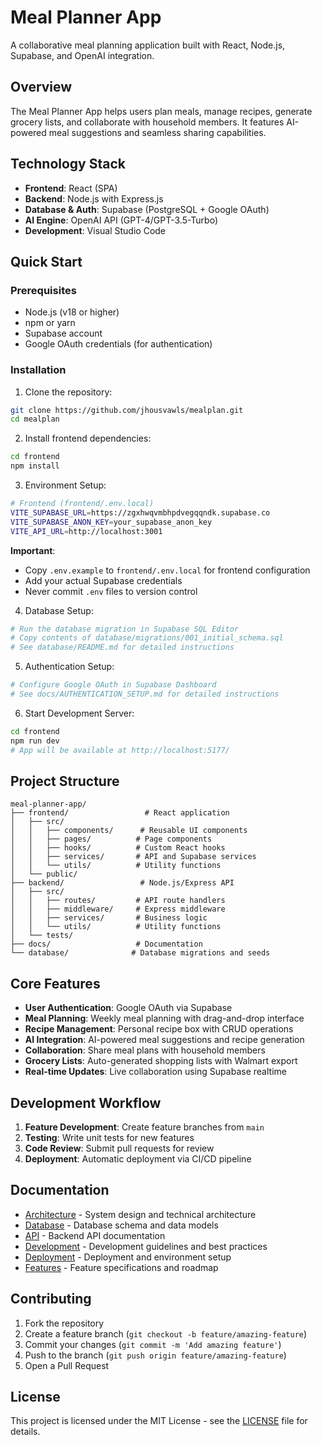 # Meal Planner App

A collaborative meal planning application built with React, Node.js, Supabase, and OpenAI integration.

## Overview

The Meal Planner App helps users plan meals, manage recipes, generate grocery lists, and collaborate with household members. It features AI-powered meal suggestions and seamless sharing capabilities.

## Technology Stack

- **Frontend**: React (SPA)
- **Backend**: Node.js with Express.js
- **Database & Auth**: Supabase (PostgreSQL + Google OAuth)
- **AI Engine**: OpenAI API (GPT-4/GPT-3.5-Turbo)
- **Development**: Visual Studio Code

## Quick Start

### Prerequisites

- Node.js (v18 or higher)
- npm or yarn
- Supabase account
- Google OAuth credentials (for authentication)

### Installation

1. Clone the repository:
```bash
git clone https://github.com/jhousvawls/mealplan.git
cd mealplan
```

2. Install frontend dependencies:
```bash
cd frontend
npm install
```

3. Environment Setup:
```bash
# Frontend (frontend/.env.local)
VITE_SUPABASE_URL=https://zgxhwqvmbhpdvegqqndk.supabase.co
VITE_SUPABASE_ANON_KEY=your_supabase_anon_key
VITE_API_URL=http://localhost:3001
```

**Important**: 
- Copy `.env.example` to `frontend/.env.local` for frontend configuration
- Add your actual Supabase credentials
- Never commit `.env` files to version control

4. Database Setup:
```bash
# Run the database migration in Supabase SQL Editor
# Copy contents of database/migrations/001_initial_schema.sql
# See database/README.md for detailed instructions
```

5. Authentication Setup:
```bash
# Configure Google OAuth in Supabase Dashboard
# See docs/AUTHENTICATION_SETUP.md for detailed instructions
```

6. Start Development Server:
```bash
cd frontend
npm run dev
# App will be available at http://localhost:5177/
```

## Project Structure

```
meal-planner-app/
├── frontend/                 # React application
│   ├── src/
│   │   ├── components/      # Reusable UI components
│   │   ├── pages/          # Page components
│   │   ├── hooks/          # Custom React hooks
│   │   ├── services/       # API and Supabase services
│   │   └── utils/          # Utility functions
│   └── public/
├── backend/                 # Node.js/Express API
│   ├── src/
│   │   ├── routes/         # API route handlers
│   │   ├── middleware/     # Express middleware
│   │   ├── services/       # Business logic
│   │   └── utils/          # Utility functions
│   └── tests/
├── docs/                   # Documentation
└── database/              # Database migrations and seeds
```

## Core Features

- **User Authentication**: Google OAuth via Supabase
- **Meal Planning**: Weekly meal planning with drag-and-drop interface
- **Recipe Management**: Personal recipe box with CRUD operations
- **AI Integration**: AI-powered meal suggestions and recipe generation
- **Collaboration**: Share meal plans with household members
- **Grocery Lists**: Auto-generated shopping lists with Walmart export
- **Real-time Updates**: Live collaboration using Supabase realtime

## Development Workflow

1. **Feature Development**: Create feature branches from `main`
2. **Testing**: Write unit tests for new features
3. **Code Review**: Submit pull requests for review
4. **Deployment**: Automatic deployment via CI/CD pipeline

## Documentation

- [Architecture](./docs/ARCHITECTURE.md) - System design and technical architecture
- [Database](./docs/DATABASE.md) - Database schema and data models
- [API](./docs/API.md) - Backend API documentation
- [Development](./docs/DEVELOPMENT.md) - Development guidelines and best practices
- [Deployment](./docs/DEPLOYMENT.md) - Deployment and environment setup
- [Features](./docs/FEATURES.md) - Feature specifications and roadmap

## Contributing

1. Fork the repository
2. Create a feature branch (`git checkout -b feature/amazing-feature`)
3. Commit your changes (`git commit -m 'Add amazing feature'`)
4. Push to the branch (`git push origin feature/amazing-feature`)
5. Open a Pull Request

## License

This project is licensed under the MIT License - see the [LICENSE](LICENSE) file for details.

